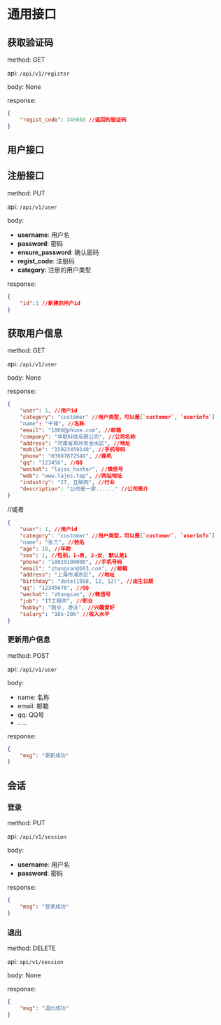 # 通用接口
## 获取验证码

method: GET

api: `/api/v1/register`

body: None

response:

```json
{
    "regist_code": 345693 //返回的验证码
}

```

## 用户接口

## 注册接口

method: PUT

api: `/api/v1/user`

body:
- **username**: 用户名
- **password**: 密码
- **ensure_password**: 确认密码
- **regist_code**: 注册码
- **category**: 注册的用户类型

response:

```json
{
    "id":1 //新建的用户id
}
```

## 获取用户信息

method: GET

api: `/api/v1/user`

body: None

response:
```json
{
    "user": 1, //用户id
    "category": "customer" //用户类型，可以是[`customer`, `userinfo`]
    "name": "千锋", //名称
    "email": "1000@phone.com", //邮箱
    "company": "华联科技有限公司", //公司名称
    "address": "河南省郑州市金水区", //地址
    "mobile": "15923459140", //手机号码
    "phone": "03987872549", //座机
    "qq": "123456", //QQ
    "wechat": "lajos_hunter", //微信号
    "web": "www.lajos.top", //网站地址
    "industry": "IT, 互联网", //行业
    "description": "公司是一家......" //公司简介
}
```
//或者
```json
{   
    "user": 1, //用户id
    "category": "customer" //用户类型，可以是[`customer`, `userinfo`]
    "name": "张三", //姓名
    "age": 18, //年龄
    "sex": 1, //性别，1→男, 2→女, 默认是1
    "phone": "18019100000", //手机号码
    "email": "zhangsan@163.com", //邮箱
    "address": "上海市浦东区", //地址
    "birthday": "date(1998, 12, 12)", //出生日期
    "qq": "12345678", //QQ
    "wechat": "zhangsan", //微信号
    "job": "IT工程师", //职业
    "hobby": "跑步, 游泳", //兴趣爱好
    "salary": "10k-20k" //收入水平    
}
```

### 更新用户信息

method: POST

api: `/api/v1/user`

body: 
- name: 名称
- email: 邮箱
- qq: QQ号
- .....

response:
```json
{
    "msg": "更新成功"
}
```

## 会话

### 登录

method: PUT

api: `/api/v1/session`

body:
- **username**: 用户名
- **password**: 密码

response:
```json
{
    "msg": "登录成功"
}
```

### 退出

method: DELETE

api: `api/v1/session`

body: None

response:
```json
{
    "msg": "退出成功"
}
```

